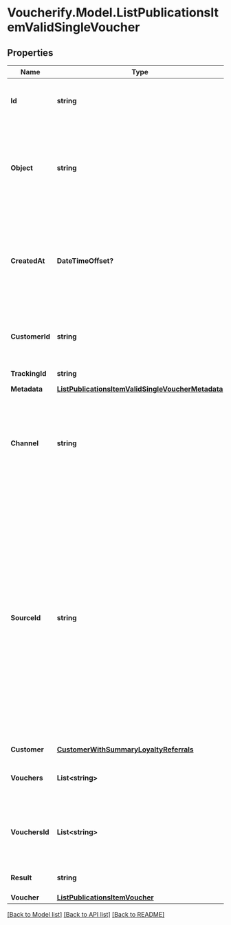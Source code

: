 # Voucherify.Model.ListPublicationsItemValidSingleVoucher

## Properties

Name | Type | Description | Notes
------------ | ------------- | ------------- | -------------
**Id** | **string** | Unique publication ID, assigned by Voucherify. | [optional] 
**Object** | **string** | The type of the object represented by the JSON. This object stores information about the &#x60;publication&#x60;. | [optional] [default to ObjectEnum.Publication]
**CreatedAt** | **DateTimeOffset?** | Timestamp representing the date and time when the publication was created. The value is shown in the ISO 8601 format. | [optional] 
**CustomerId** | **string** | Unique customer ID of the customer receiving the publication. | [optional] 
**TrackingId** | **string** | Customer&#39;s &#x60;source_id&#x60;. | [optional] 
**Metadata** | [**ListPublicationsItemValidSingleVoucherMetadata**](ListPublicationsItemValidSingleVoucherMetadata.md) |  | [optional] 
**Channel** | **string** | How the publication was originated. It can be your own custom channel or an example value provided here. | [optional] 
**SourceId** | **string** | The merchant&#39;s publication ID if it is different from the Voucherify publication ID. It&#39;s an optional tracking identifier of a publication. It is really useful in case of an integration between multiple systems. It can be a publication ID from a CRM system, database or 3rd-party service.  | [optional] 
**Customer** | [**CustomerWithSummaryLoyaltyReferrals**](CustomerWithSummaryLoyaltyReferrals.md) |  | [optional] 
**Vouchers** | **List&lt;string&gt;** | Contains the voucher IDs that was assigned by Voucherify. | [optional] 
**VouchersId** | **List&lt;string&gt;** | Contains the unique internal voucher IDs that was assigned by Voucherify. | [optional] 
**Result** | **string** | Status of the publication attempt. | [optional] [default to ResultEnum.SUCCESS]
**Voucher** | [**ListPublicationsItemVoucher**](ListPublicationsItemVoucher.md) |  | [optional] 

[[Back to Model list]](../README.md#documentation-for-models) [[Back to API list]](../README.md#documentation-for-api-endpoints) [[Back to README]](../README.md)

